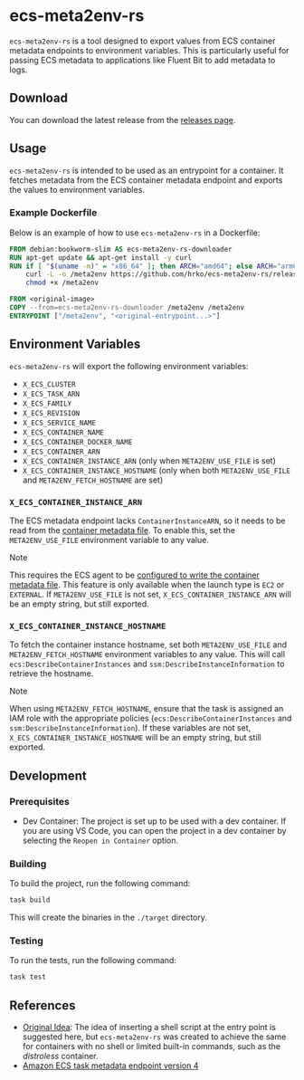 # ecs-meta2env-rs
`ecs-meta2env-rs` is a tool designed to export values from ECS container metadata endpoints to environment variables. This is particularly useful for passing ECS metadata to applications like Fluent Bit to add metadata to logs.

## Download

You can download the latest release from the [releases page](https://github.com/hrko/ecs-meta2env-rs/releases/latest).

## Usage

`ecs-meta2env-rs` is intended to be used as an entrypoint for a container. It fetches metadata from the ECS container metadata endpoint and exports the values to environment variables.

### Example Dockerfile

Below is an example of how to use `ecs-meta2env-rs` in a Dockerfile:

```Dockerfile
FROM debian:bookworm-slim AS ecs-meta2env-rs-downloader
RUN apt-get update && apt-get install -y curl
RUN if [ "$(uname -m)" = "x86_64" ]; then ARCH="amd64"; else ARCH="arm64"; fi && \
    curl -L -o /meta2env https://github.com/hrko/ecs-meta2env-rs/releases/download/v1.0.0/ecs-meta2env-rs-$ARCH && \
    chmod +x /meta2env

FROM <original-image>
COPY --from=ecs-meta2env-rs-downloader /meta2env /meta2env
ENTRYPOINT ["/meta2env", "<original-entrypoint...>"]
```

## Environment Variables

`ecs-meta2env-rs` will export the following environment variables:

* `X_ECS_CLUSTER`
* `X_ECS_TASK_ARN`
* `X_ECS_FAMILY`
* `X_ECS_REVISION`
* `X_ECS_SERVICE_NAME`
* `X_ECS_CONTAINER_NAME`
* `X_ECS_CONTAINER_DOCKER_NAME`
* `X_ECS_CONTAINER_ARN`
* `X_ECS_CONTAINER_INSTANCE_ARN` (only when `META2ENV_USE_FILE` is set)
* `X_ECS_CONTAINER_INSTANCE_HOSTNAME` (only when both `META2ENV_USE_FILE` and `META2ENV_FETCH_HOSTNAME` are set)

### `X_ECS_CONTAINER_INSTANCE_ARN`

The ECS metadata endpoint lacks `ContainerInstanceARN`, so it needs to be read from the [container metadata file](https://docs.aws.amazon.com/AmazonECS/latest/developerguide/container-metadata.html). To enable this, set the `META2ENV_USE_FILE` environment variable to any value.

> [!NOTE]
> This requires the ECS agent to be [configured to write the container metadata file](https://docs.aws.amazon.com/AmazonECS/latest/developerguide/enable-metadata.html). This feature is only available when the launch type is `EC2` or `EXTERNAL`. If `META2ENV_USE_FILE` is not set, `X_ECS_CONTAINER_INSTANCE_ARN` will be an empty string, but still exported.

### `X_ECS_CONTAINER_INSTANCE_HOSTNAME`

To fetch the container instance hostname, set both `META2ENV_USE_FILE` and `META2ENV_FETCH_HOSTNAME` environment variables to any value. This will call `ecs:DescribeContainerInstances` and `ssm:DescribeInstanceInformation` to retrieve the hostname.

> [!NOTE]
> When using `META2ENV_FETCH_HOSTNAME`, ensure that the task is assigned an IAM role with the appropriate policies (`ecs:DescribeContainerInstances` and `ssm:DescribeInstanceInformation`). If these variables are not set, `X_ECS_CONTAINER_INSTANCE_HOSTNAME` will be an empty string, but still exported.

## Development

### Prerequisites

* Dev Container: The project is set up to be used with a dev container. If you are using VS Code, you can open the project in a dev container by selecting the `Reopen in Container` option.

### Building

To build the project, run the following command:

```sh
task build
```

This will create the binaries in the `./target` directory.

### Testing

To run the tests, run the following command:

```sh
task test
```

## References

* [Original Idea](https://github.com/aws/aws-for-fluent-bit/issues/62#issuecomment-925702432): The idea of inserting a shell script at the entry point is suggested here, but `ecs-meta2env-rs` was created to achieve the same for containers with no shell or limited built-in commands, such as the *distroless* container.
* [Amazon ECS task metadata endpoint version 4](https://docs.aws.amazon.com/AmazonECS/latest/developerguide/task-metadata-endpoint-v4.html)